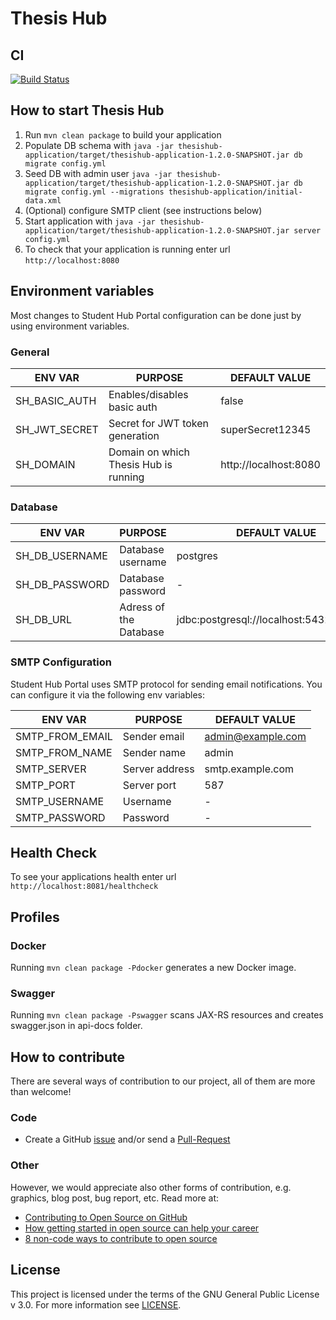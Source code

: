 # Thesis Hub

## CI

[![Build Status](https://travis-ci.org/StudentHubCZ/thesishub.svg?branch=master)](https://travis-ci.org/StudentHubCZ/thesishub)

## How to start Thesis Hub

1. Run `mvn clean package` to build your application
1. Populate DB schema with `java -jar thesishub-application/target/thesishub-application-1.2.0-SNAPSHOT.jar db migrate config.yml`
1. Seed DB with admin user `java -jar thesishub-application/target/thesishub-application-1.2.0-SNAPSHOT.jar db migrate config.yml --migrations thesishub-application/initial-data.xml`
1. (Optional) configure SMTP client (see instructions below)
1. Start application with `java -jar thesishub-application/target/thesishub-application-1.2.0-SNAPSHOT.jar server config.yml`
1. To check that your application is running enter url `http://localhost:8080`

## Environment variables

Most changes to Student Hub Portal configuration can be done just by using environment variables.

### General

| ENV VAR          | PURPOSE                               | DEFAULT VALUE         |
| ---------------- |-------------------------------------- | --------------------- |
| SH_BASIC_AUTH    | Enables/disables basic auth           | false                 |
| SH_JWT_SECRET    | Secret for JWT token generation       | superSecret12345      |
| SH_DOMAIN        | Domain on which Thesis Hub is running | http://localhost:8080 |

### Database

| ENV VAR         | PURPOSE                       | DEFAULT VALUE                             |
| --------------- |------------------------------ | ----------------------------------------- |
| SH_DB_USERNAME  | Database username             | postgres                                  |
| SH_DB_PASSWORD  | Database password             | -                                         |
| SH_DB_URL       | Adress of the Database        | jdbc:postgresql://localhost:5432/postgres |

### SMTP Configuration

Student Hub Portal uses SMTP protocol for sending email notifications. You can configure it via the following env variables:

| ENV VAR         | PURPOSE        | DEFAULT VALUE       |
| --------------- |----------------| --------------------|
| SMTP_FROM_EMAIL | Sender email   | admin@example.com   |
| SMTP_FROM_NAME  | Sender name    | admin               |
| SMTP_SERVER     | Server address | smtp.example.com    |
| SMTP_PORT       | Server port    | 587                 |
| SMTP_USERNAME   | Username       | -                   |
| SMTP_PASSWORD   | Password       | -                   |


## Health Check

To see your applications health enter url `http://localhost:8081/healthcheck`

## Profiles

### Docker

Running ```mvn clean package -Pdocker``` generates a new Docker image.

### Swagger

Running ```mvn clean package -Pswagger``` scans JAX-RS resources and creates swagger.json in api-docs folder.

## How to contribute

There are several ways of contribution to our project, all of them are more than welcome!

### Code

* Create a GitHub [issue](https://github.com/StudentHubCZ/thesishub/issues/new) and/or send a [Pull-Request](https://github.com/StudentHubCZ/thesishub/compare)

### Other

However, we would appreciate also other forms of contribution, e.g. graphics, blog post, bug report, etc. Read more at:

* [Contributing to Open Source on GitHub](https://guides.github.com/activities/contributing-to-open-source/)
* [How getting started in open source can help your career](https://opensource.com/life/16/1/3-new-open-source-contributors-share-their-experiences)
* [8 non-code ways to contribute to open source](https://opensource.com/life/16/1/8-ways-contribute-open-source-without-writing-code)

## License

This project is licensed under the terms of the GNU General Public License v 3.0. For more information see [LICENSE](https://github.com/StudentHubCZ/thesishub/blob/master/LICENSE).
